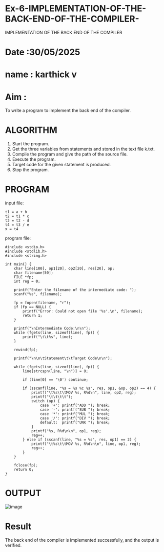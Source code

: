 # Ex-6-IMPLEMENTATION-OF-THE-BACK-END-OF-THE-COMPILER-
IMPLEMENTATION OF THE BACK END OF THE COMPILER 
# Date :30/05/2025
# name : karthick v
# Aim :
To write a program to implement the back end of the compiler.
# ALGORITHM
1. Start the program.
2. Get the three variables from statements and stored in the text file k.txt.
3. Compile the program and give the path of the source file.
4. Execute the program.
5. Target code for the given statement is produced.
6. Stop the program.
# PROGRAM
input file:
```
t1 = a + b
t2 = t1 * c
t3 = t2 - d
t4 = t3 / e
x = t4
```
program file:
```
#include <stdio.h>
#include <stdlib.h>
#include <string.h>

int main() {
    char line[100], op1[20], op2[20], res[20], op;
    char filename[50];
    FILE *fp;
    int reg = 0;

    printf("Enter the filename of the intermediate code: ");
    scanf("%s", filename);

    fp = fopen(filename, "r");
    if (fp == NULL) {
        printf("Error: Could not open file '%s'.\n", filename);
        return 1;
    }

    printf("\nIntermediate Code:\n\n");
    while (fgets(line, sizeof(line), fp)) {
        printf("\t\t%s", line);
    }

    rewind(fp);

    printf("\n\n\tStatement\t\tTarget Code\n\n");

    while (fgets(line, sizeof(line), fp)) {
        line[strcspn(line, "\n")] = 0;

        if (line[0] == '\0') continue;

        if (sscanf(line, "%s = %s %c %s", res, op1, &op, op2) == 4) {
            printf("\t%s\t\tMOV %s, R%d\n", line, op2, reg);
            printf("\t\t\t\t");
            switch (op) {
                case '+': printf("ADD "); break;
                case '-': printf("SUB "); break;
                case '*': printf("MUL "); break;
                case '/': printf("DIV "); break;
                default:  printf("UNK "); break;
            }
            printf("%s, R%d\n\n", op1, reg);
            reg++;
        } else if (sscanf(line, "%s = %s", res, op1) == 2) {
            printf("\t%s\t\tMOV %s, R%d\n\n", line, op1, reg);
            reg++;
        }
    }

    fclose(fp);
    return 0;
}
```
# OUTPUT
![image](https://github.com/user-attachments/assets/d9da6fde-d534-4314-8970-e854d7da6362)

# Result
The back end of the compiler is implemented successfully, and the output is verified.
